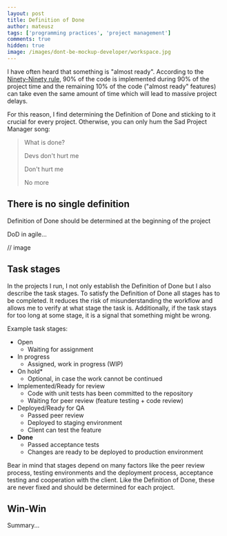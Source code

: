 ```yaml
---
layout: post
title: Definition of Done
author: mateusz
tags: ['programming practices', 'project management']
comments: true
hidden: true
image: /images/dont-be-mockup-developer/workspace.jpg
---
```


I have often heard that something is "almost ready". According to the [Ninety-Ninety rule](https://brightinventions.pl/blog/dont-be-mockup-developer/#ninety-ninety-rule), 90% of the code is implemented during 90% of the project time and the remaining 10% of the code ("almost ready" features) can take even the same amount of time which will lead to massive project delays.

For this reason, I find determining the Definition of Done and sticking to it crucial for every project. Otherwise, you can only hum the Sad Project Manager song:
>What is done?
>
>Devs don't hurt me
>
>Don't hurt me
>
>No more

## There is no single definition

Definition of Done should be determined at the beginning of the project

DoD in agile...

// image

## Task stages

In the projects I run, I not only establish the Definition of Done but I also describe the task stages. To satisfy the Definition of Done all stages has to be completed. It reduces the risk of misunderstanding the workflow and allows me to verify at what stage the task is. Additionally, if the task stays for too long at some stage, it is a signal that something might be wrong.

Example task stages:
- Open
  - Waiting for assignment
- In progress
  - Assigned, work in progress (WIP)
- On hold*
  - Optional, in case the work cannot be continued
- Implemented/Ready for review
  - Code with unit tests has been committed to the repository
  - Waiting for peer review (feature testing + code review)
- Deployed/Ready for QA
  - Passed peer review
  - Deployed to staging environment
  - Client can test the feature
- **Done**
  - Passed acceptance tests
  - Changes are ready to be deployed to production environment

Bear in mind that stages depend on many factors like the peer review process, testing environments and the deployment process, acceptance testing and cooperation with the client. Like the Definition of Done, these are never fixed and should be determined for each project.

## Win-Win

Summary...
